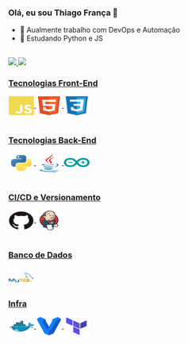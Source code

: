 ### Olá, eu sou Thiago França 👋

- 🔭 Aualmente trabalho com DevOps e Automação
- 🌱 Estudando Python e JS

##

<div>
  <a href="https://github.com/thiago-franca">
  <img height="180em" src="https://github-readme-stats.vercel.app/api?username=thiago-franca&show_icons=true&theme=dark&include_all_commits=true&count_private=true"/>
  <img height="180em" src="https://github-readme-stats.vercel.app/api/top-langs/?username=thiago-franca&layout=compact&langs_count=7&theme=dark&include_all_commits=true"/>
</div>
 <h3>  
Tecnologias Front-End
</h3>
<div>
  <img align="center" alt="CJ-Js" height="39" width="52" src="https://raw.githubusercontent.com/devicons/devicon/master/icons/javascript/javascript-plain.svg">
  <img align="center" alt="CJ-HTML" height="39" width="52" src="https://raw.githubusercontent.com/devicons/devicon/master/icons/html5/html5-original.svg">
  <img align="center" alt="CJ-CSS" height="39" width="52" src="https://raw.githubusercontent.com/devicons/devicon/master/icons/css3/css3-original.svg">
</div>
<br>
<h3>
  Tecnologias Back-End
</h3>
<div style="display: inline_block;">
  <img align="center" alt="CJ-Python" height="39" width="52" src="https://raw.githubusercontent.com/devicons/devicon/master/icons/python/python-original.svg">
  <img align="center" alt="Java" height="39" width="52" src="https://raw.githubusercontent.com/devicons/devicon/master/icons/java/java-original.svg">
  <img align="center" alt="Arduino" height="39" width="52" src="https://raw.githubusercontent.com/devicons/devicon/master/icons/arduino/arduino-original.svg">
 </div>
<br>
<h3>
  CI/CD e Versionamento
</h3>
<div style="display: inline_block;">
  <img align="center" alt="CJ-Github" height="39" width="52" src="https://raw.githubusercontent.com/devicons/devicon/master/icons/github/github-original.svg">
  <img align="center" alt="CJ-Jenkins" height="39" width="52" src="https://raw.githubusercontent.com/devicons/devicon/master/icons/jenkins/jenkins-original.svg">
  
  </div>
<br>
<h3>
  Banco de Dados
</h3>
<div style="display: inline_block;">  
  <img align="center" alt="CJ-MySQL" height="39" width="52" src="https://raw.githubusercontent.com/devicons/devicon/master/icons/mysql/mysql-original-wordmark.svg">
</div>
 <h3>
  Infra
</h3>
<div style="display: inline_block;">  
    <img align="center" alt="CJ-Docker" height="39" width="52" src="https://raw.githubusercontent.com/devicons/devicon/master/icons/docker/docker-original.svg">
  <img align="center" alt="CJ-Vagrant" height="39" width="52" src="https://raw.githubusercontent.com/devicons/devicon/master/icons/vagrant/vagrant-original.svg">
  <img align="center" alt="CJ-Terraform" height="39" width="52" src="https://raw.githubusercontent.com/devicons/devicon/master/icons/terraform/terraform-original.svg">
  
</div>
